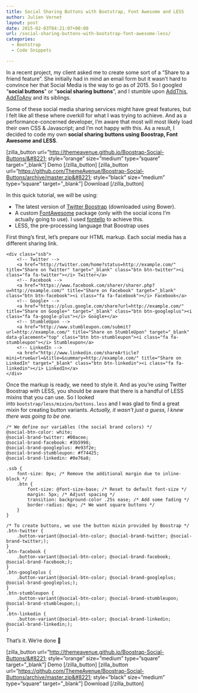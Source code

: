 ```yaml
---
title: Social Sharing Buttons with Bootstrap, Font Awesome and LESS
author: Julien Vernet
layout: post
date: 2015-02-03T04:21:07+00:00
url: /social-sharing-buttons-with-bootstrap-font-awesome-less/
categories:
  - Bootstrap
  - Code Snippets

---
```

In a recent project, my client asked me to create some sort of a &#8220;Share to a friend feature&#8221;. She initially had in mind an email form but it wasn&#8217;t hard to convince her that Social Media is the way to go as of 2015. So I googled &#8220;**social buttons**&#8221; or &#8220;**social sharing buttons**&#8220;, and I stumble upon [AddThis][1], [AddToAny][2] and its siblings.

Some of these social media sharing services might have great features, but I felt like all these where overkill for what I was trying to achieve. And as a performance-concerned developer, I&#8217;m aware that most will most likely load their own CSS & Javascript; and I&#8217;m not happy with this. As a result, I decided to code my own **social sharing buttons using Boostrap, Font Awesome and LESS**.

[zilla\_button url=&#8221;http://themeavenue.github.io/Boostrap-Social-Buttons/&#8221; style=&#8221;orange&#8221; size=&#8221;medium&#8221; type=&#8221;square&#8221; target=&#8221;\_blank&#8221;] Demo [/zilla\_button] [zilla\_button url=&#8221;https://github.com/ThemeAvenue/Boostrap-Social-Buttons/archive/master.zip&#8221; style=&#8221;black&#8221; size=&#8221;medium&#8221; type=&#8221;square&#8221; target=&#8221;\_blank&#8221;] Download [/zilla\_button]

In this quick tutorial, we will be using:

  * The latest version of [Twitter Boostrap][3] (downloaded using Bower).
  * A custom [FontAwesome][4] package (only with the social icons I&#8217;m actually going to use). I used [fontello][5] to achieve this.
  * LESS, the pre-processing language that Boostrap uses

First thing&#8217;s first, let&#8217;s prepare our HTML markup. Each social media has a different sharing link.

<pre class="coolsyntax"><code class="lang-markup">&lt;div class="ssb"&gt;
	&lt;!-- Twitter --&gt;
	&lt;a href="http://twitter.com/home?status=http://example.com/" title="Share on Twitter" target="_blank" class="btn btn-twitter"&gt;&lt;i class="fa fa-twitter"&gt;&lt;/i&gt; Twitter&lt;/a&gt;
	&lt;!-- Facebook --&gt;
	&lt;a href="https://www.facebook.com/sharer/sharer.php?u=http://example.com/" title="Share on Facebook" target="_blank" class="btn btn-facebook"&gt;&lt;i class="fa fa-facebook"&gt;&lt;/i&gt; Facebook&lt;/a&gt;
	&lt;!-- Google+ --&gt;
	&lt;a href="https://plus.google.com/share?url=http://example.com/" title="Share on Google+" target="_blank" class="btn btn-googleplus"&gt;&lt;i class="fa fa-google-plus"&gt;&lt;/i&gt; Google+&lt;/a&gt;
	&lt;!-- StumbleUpon --&gt;
	&lt;a href="http://www.stumbleupon.com/submit?url=http://example.com/" title="Share on StumbleUpon" target="_blank" data-placement="top" class="btn btn-stumbleupon"&gt;&lt;i class="fa fa-stumbleupon"&gt;&lt;/i&gt; Stumbleupon&lt;/a&gt;
	&lt;!-- LinkedIn --&gt;
	&lt;a href="http://www.linkedin.com/shareArticle?mini=true&amp;url=&amp;title=&amp;summary=http://example.com/" title="Share on LinkedIn" target="_blank" class="btn btn-linkedin"&gt;&lt;i class="fa fa-linkedin"&gt;&lt;/i&gt; LinkedIn&lt;/a&gt;
&lt;/div&gt;</code></pre>

<p class=" pre-active">
  Once the markup is ready, we need to style it. And as you&#8217;re using Twitter Boostrap with LESS, you should be aware that there is a handful of LESS mixins that you can use. So I looked into <code class="">bootstrap/less/mixins/buttons.less</code> and I was glad to find a great mixin for creating button variants. <em>Actually, it wasn&#8217;t just a guess, I knew there was going to be one.</em>
</p>

<pre class="coolsyntax"><code class="lang-css">/* We define our variables (the social brand colors) */
@social-btn-color: white;
@social-brand-twitter: #00acee;
@social-brand-facebook: #3b5998;
@social-brand-googleplus: #e93f2e;
@social-brand-stumbleupon: #f74425;
@social-brand-linkedin: #0e76a8;

.ssb {
	font-size: 0px; /* Remove the additional margin due to inline-block */
	.btn {
		font-size: @font-size-base; /* Reset to default font-size */
		margin: 5px; /* Adjust spacing */
		transition: background-color .25s ease; /* Add some fading */
		border-radius: 0px; /* We want square buttons */
	}
}

/* To create buttons, we use the button mixin provided by Boostrap */
.btn-twitter {
	.button-variant(@social-btn-color; @social-brand-twitter; @social-brand-twitter;);
}
.btn-facebook {
	.button-variant(@social-btn-color; @social-brand-facebook; @social-brand-facebook;);
}
.btn-googleplus {
	.button-variant(@social-btn-color; @social-brand-googleplus; @social-brand-googleplus;);
}
.btn-stumbleupon {
	.button-variant(@social-btn-color; @social-brand-stumbleupon; @social-brand-stumbleupon;);
}
.btn-linkedin {
	.button-variant(@social-btn-color; @social-brand-linkedin; @social-brand-linkedin;);
}</code></pre>

That&#8217;s it. We&#8217;re done 🙂

[zilla\_button url=&#8221;http://themeavenue.github.io/Boostrap-Social-Buttons/&#8221; style=&#8221;orange&#8221; size=&#8221;medium&#8221; type=&#8221;square&#8221; target=&#8221;\_blank&#8221;] Demo [/zilla\_button] [zilla\_button url=&#8221;https://github.com/ThemeAvenue/Boostrap-Social-Buttons/archive/master.zip&#8221; style=&#8221;black&#8221; size=&#8221;medium&#8221; type=&#8221;square&#8221; target=&#8221;\_blank&#8221;] Download [/zilla\_button]

 [1]: http://www.addthis.com/
 [2]: https://www.addtoany.com/
 [3]: http://getbootstrap.com/
 [4]: http://fontawesome.io/
 [5]: http://fontello.com/